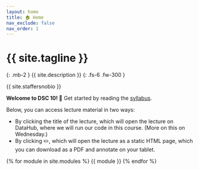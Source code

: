 ```yaml
---
layout: home
title: 🏠 Home
nav_exclude: false
nav_order: 1
---
```


# {{ site.tagline }}
{: .mb-2 }
{{ site.description }}
{: .fs-6 .fw-300 }

{{ site.staffersnobio }}

**Welcome to DSC 10! 👋** Get started by reading the [syllabus](syllabus).

Below, you can access lecture material in two ways:
- By clicking the title of the lecture, which will open the lecture on DataHub, where we will run our code in this course. (More on this on Wednesday.)
- By clicking ✏️, which will open the lecture as a static HTML page, which you can download as a PDF and annotate on your tablet.

{% for module in site.modules %}
{{ module }}
{% endfor %}
